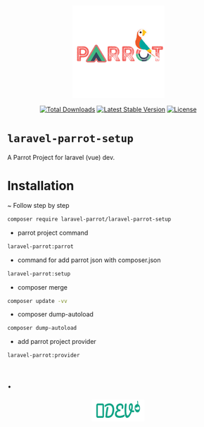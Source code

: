 <p align="center" ><img src="parrot.png"></p>

<p align="center">
<a href="https://packagist.org/packages/laravel-parrot/laravel-parrot-setup"><img src="https://poser.pugx.org/laravel-parrot/laravel-parrot-setup/d/total.svg" alt="Total Downloads"></a>
<a href="https://packagist.org/packages/laravel-parrot/laravel-parrot-setup"><img src="https://poser.pugx.org/laravel-parrot/laravel-parrot-setup/v/stable.svg" alt="Latest Stable Version"></a>
<a href="https://packagist.org/packages/laravel-parrot/laravel-parrot-setup"><img src="https://poser.pugx.org/laravel-parrot/laravel-parrot-setup/license.svg" alt="License"></a>
</p>

# `laravel-parrot-setup`

A Parrot Project for laravel (vue) dev.

# Installation

~ Follow step by step

```bash
composer require laravel-parrot/laravel-parrot-setup
```

* parrot project command
```bash
laravel-parrot:parrot
```

* command for add parrot json with composer.json
```bash
laravel-parrot:setup
```
* composer merge
```bash
composer update -vv
```
* composer dump-autoload
```bash
composer dump-autoload
```
* add parrot project  provider
```bash
laravel-parrot:provider
```

# .

<a href="https://twitter.com/0devco" target="_blank" ><p align="center" ><img src="https://raw.githubusercontent.com/0devco/docs/master/.devco-images/logo-transparent.png"></p></a>
